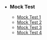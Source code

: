<html>
<head></head>
<body>
	<ul>
		<li><h3>Mock Test</h3>
			<ul>
			  <!--<li><a href="https://ambarfulzele.github.io/Harshvardhan/Mocks/IBS Quant Mock.html">IBS Mock</a></li>-->
			  <li><a href="https://ambarfulzele.github.io/Aishwarya/Mocks/Mock1.html">Mock Test 1</a></li>
			  <li><a href="https://ambarfulzele.github.io/Aishwarya/Mocks/Mock2.html">Mock Test 2</a></li>
			  <li><a href="https://ambarfulzele.github.io/Aishwarya/Mocks/Mock3.html">Mock Test 3</a></li>
			  <li><a href="https://ambarfulzele.github.io/Aishwarya/Mocks/Mock4.html">Mock Test 4</a></li>
			</ul>
		</li>
		<!-- <li><h3>Verbal</h3>
			<ul>
			  <li><a href="https://ambarfulzele.github.io/Harshvardhan/Verbal/VERBAL_1.html">VERBAL 1</a></li>
			  <li><a href="https://ambarfulzele.github.io/Harshvardhan/Verbal/VERBAL_2.html">VERBAL 2</a></li>
			  <li><a href="https://ambarfulzele.github.io/Pratish/VerbalSectionalTest1.html">V1</a></li>
			  <li><a href="https://ambarfulzele.github.io/Pratish/VerbalSectionalTest2.html">V2</a></li>
			  <li><a href="https://ambarfulzele.github.io/Pratish/VerbalSectionalTest4.html">V4</a></li>
			  <li><a href="https://ambarfulzele.github.io/Pratish/VerbalSectionalTest5.html">V5</a></li>
			</ul>
		</li>
		<li><h3>Quantitative Aptitude</h3>
			<ul>
			  	<li><a href="https://ambarfulzele.github.io/Harshvardhan/Quants/AP-GP-Test-01.html">AP-GP-Test-01</a></li>
				<li><a href="https://ambarfulzele.github.io/Harshvardhan/Quants/Averages-Test-01.html">Averages-Test-01</a></li>
				<li><a href="https://ambarfulzele.github.io/Harshvardhan/Quants/LCM-HCF-01.html">LCM-HCF-01</a></li>
			</ul>
		</li>
		<li><h3>Logical Reasoning</h3>
			<ul>
			  <li><a href="https://ambarfulzele.github.io/Harshvardhan/Verbal/VERBAL_1.html">VERBAL 1</a></li>
			</ul>
		</li>
		<li><h3>Data Interpretation</h3>
			<ul>
			   <li><a href="https://ambarfulzele.github.io/Harshvardhan/Verbal/VERBAL_1.html">VERBAL 1</a></li>
			</ul>
		</li>-->		
	</ul>
</body></html>
